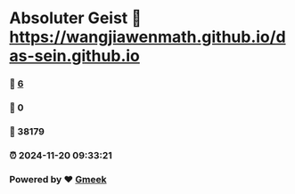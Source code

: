 # Absoluter Geist :link: https://wangjiawenmath.github.io/das-sein.github.io 
### :page_facing_up: [6](https://wangjiawenmath.github.io/das-sein.github.io/tag.html) 
### :speech_balloon: 0 
### :hibiscus: 38179 
### :alarm_clock: 2024-11-20 09:33:21 
### Powered by :heart: [Gmeek](https://github.com/Meekdai/Gmeek)
